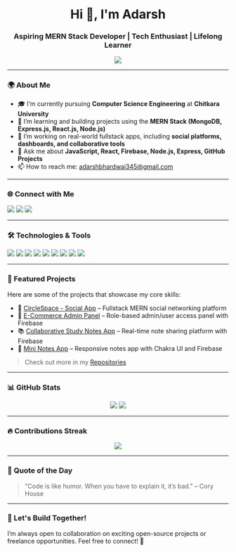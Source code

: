 <h1 align="center">Hi 👋, I'm Adarsh</h1>
<h3 align="center">Aspiring MERN Stack Developer | Tech Enthusiast | Lifelong Learner</h3>

<p align="center">
  <img src="https://readme-typing-svg.demolab.com/?lines=Fullstack%20Web%20Developer;MERN%20Stack%20Enthusiast;Always%20learning%20new%20tech&center=true&width=380&height=45">
</p>

---

### 🌍 About Me

- 🎓 I’m currently pursuing **Computer Science Engineering** at **Chitkara University**  
- 🌱 I’m learning and building projects using the **MERN Stack (MongoDB, Express.js, React.js, Node.js)**  
- 🔭 I’m working on real-world fullstack apps, including **social platforms, dashboards, and collaborative tools**  
- 💬 Ask me about **JavaScript, React, Firebase, Node.js, Express, GitHub Projects**  
- 📫 How to reach me: [adarshbhardwaj345@gmail.com](mailto:adarshbhardwaj345@gmail.com)

---

### 🌐 Connect with Me

<p align="left">
  <a href="https://www.linkedin.com/in/adarsh-bhardwaj-210750247/" target="_blank"><img src="https://img.shields.io/badge/LinkedIn-0077B5?style=for-the-badge&logo=linkedin&logoColor=white"></a>
  <a href="https://adarshbhardwaj.netlify.app" target="_blank"><img src="https://img.shields.io/badge/Portfolio-000000?style=for-the-badge&logo=About.me&logoColor=white"></a>
  <a href="mailto:adarshbhardwaj345@gmail.com" target="_blank"><img src="https://img.shields.io/badge/Email-D14836?style=for-the-badge&logo=gmail&logoColor=white"></a>
</p>

---

### 🛠️ Technologies & Tools

<p>
  <img src="https://img.shields.io/badge/JavaScript-F7DF1E?style=for-the-badge&logo=javascript&logoColor=black">
  <img src="https://img.shields.io/badge/React-20232A?style=for-the-badge&logo=react&logoColor=61DAFB">
  <img src="https://img.shields.io/badge/Node.js-339933?style=for-the-badge&logo=nodedotjs&logoColor=white">
  <img src="https://img.shields.io/badge/Express.js-000000?style=for-the-badge&logo=express&logoColor=white">
  <img src="https://img.shields.io/badge/MongoDB-47A248?style=for-the-badge&logo=mongodb&logoColor=white">
  <img src="https://img.shields.io/badge/Firebase-ffca28?style=for-the-badge&logo=firebase&logoColor=black">
  <img src="https://img.shields.io/badge/HTML5-e34c26?style=for-the-badge&logo=html5&logoColor=white">
  <img src="https://img.shields.io/badge/CSS3-1572b6?style=for-the-badge&logo=css3&logoColor=white">
  <img src="https://img.shields.io/badge/GitHub-181717?style=for-the-badge&logo=github&logoColor=white">
</p>

---

### 📌 Featured Projects

Here are some of the projects that showcase my core skills:

- 🔗 [CircleSpace - Social App](https://circle-spacee.netlify.app/) – Fullstack MERN social networking platform  
- 🛒 [E-Commerce Admin Panel](#) – Role-based admin/user access panel with Firebase  
- 📚 [Collaborative Study Notes App](#) – Real-time note sharing platform with Firebase  
- 📝 [Mini Notes App](#) – Responsive notes app with Chakra UI and Firebase

> Check out more in my [Repositories](https://github.com/Adarsh0074?tab=repositories)

---

### 📊 GitHub Stats

<p align="center">
  <img src="https://github-readme-stats.vercel.app/api?username=Adarsh0074&show_icons=true&theme=tokyonight&count_private=true">
  <img src="https://github-readme-stats.vercel.app/api/top-langs/?username=Adarsh0074&layout=compact&theme=tokyonight">
</p>

---

### 🔥 Contributions Streak

<p align="center">
  <img src="https://github-readme-streak-stats.herokuapp.com/?user=Adarsh0074&theme=tokyonight">
</p>

---

### 🧠 Quote of the Day

> "Code is like humor. When you have to explain it, it’s bad." – Cory House

---

### 📌 Let's Build Together!

I’m always open to collaboration on exciting open-source projects or freelance opportunities. Feel free to connect! 🚀

